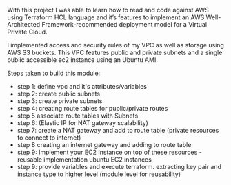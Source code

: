 With this project I was able to learn how to read and code against AWS using Terraform HCL language and it’s features to implement an AWS Well-Architected Framework-recommended deployment model for a Virtual Private Cloud.

I implemented access and security rules of my VPC as well as storage using AWS S3 buckets. This VPC features public and private subnets and a single public accessible ec2 instance using an Ubuntu AMI. 

Steps taken to build this module:

<ul>
  <li> step 1: define vpc and it's attributes/variables
  <li> step 2: create public subnets
  <li> step 3: create private subnets
  <li> step 4: creating route tables for public/private routes
  <li> step 5 associate route tables with Subnets
  <li> step 6: (Elastic IP for NAT gateway scalability)
  <li> step 7: create a NAT gateway and add to route table (private resources to connect to internet)
  <li> step 8 creating an internet gateway and adding to route table
  <li> step 9: Implement your EC2 Instance on top of these resources - reusable implementation ubuntu EC2 instances
  <li> step 9: provide variables and execute terraform. extracting key pair and instance type to higher level (module level for reusability)
</ul>
